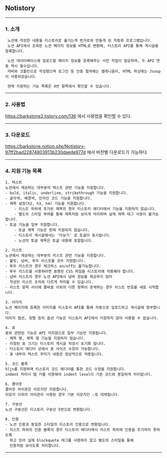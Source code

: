 ## Notistory

---
### 1. 소개 
     노션에 작성한 내용을 티스토리로 옮기는게 번거로워 만들게 된 자동화 프로그램입니다.   
     노션 API에서 조회한 노션 페이지 정보를 HTML로 변환해, 티스토리 API를 통해 게시글을 등록합니다.

     노션 데이터베이스에 업로드할 페이지 정보를 등록해주는 사전 작업이 필요하며, 두 API 연동 역시 필수입니다.    
     자바와 코틀린으로 작성됐으며 로그인 등 인증 절차에는 셀레니움이, HTML 파싱에는 Jsoup이 사용되었습니다.

     현재 지원하는 기능 목록은 4번 항목에서 확인할 수 있습니다.

---

### 2. 사용법
https://barkstone2.tistory.com/136 에서 사용법을 확인할 수 있다.

---

### 3. 다운로드
https://barkstone.notion.site/Notistory-97ff2bad22874803913b230daede977d 에서 버전별 다운로드가 가능하다.

---

### 4. 지원 기능 목록
    1. 텍스트
    노션에서 제공하는 대부분의 텍스트 관련 기능을 지원합니다.
    - bold, italic, underline, strikethrough 기능을 지원합니다.
    - 글자색, 배경색, 인라인 코드 기능을 지원합니다.
    - 제목 설정(h2, h3, h4) 기능을 지원합니다.
        - 리스트 하위에 추가된 제목의 경우 티스토리 에디터에서 기능을 지원하지 않습니다.
        - 별도의 스타일 부여를 통해 제목처럼 보이게 처리하며 실제 제목 태그 사용이 불가능합니다.
    - 토글 기능을 일부 지원합니다.
        - 토글 제목 기능은 현재 지원되지 않습니다.
        - 티스토리 게시글에서는 '더보기' 로 토글이 표시됩니다.
        - 노션의 토글 제목은 토글 내용에 포함됩니다.

    2. 리스트
    노션에서 제공하는 대부분의 리스트 관련 기능을 지원합니다.
    - 불릿, 넘버, 투두 리스트를 모두 지원합니다.
    - 투두 리스트의 경우 체크박스 on/off는 불가능합니다.
    - 투두 리스트를 사용하려면 동봉된 CSS 파일을 티스토리에 적용해야 합니다.
    - 넘버 리스트의 경우 노션 API에서 넘버 정보를 제공하지 않아
      작성된 리스트 숫자와 다르게 처리될 수 있습니다.
    - 리스트 항목 사이에 줄바꿈 이외의 다른 항목이 존재하는 경우 리스트 번호를 새로 시작합니다.

    3. 이미지
    노션 페이지에 등록한 이미지를 티스토리 API를 통해 자동으로 업로드하고 게시글에 첨부합니다.
    이미지 캡션, 정렬 등의 옵션 기능은 티스토리 API에서 지원하지 않아 사용할 수 없습니다.
    
    4. 표
    표와 관련된 기능은 API 미지원으로 일부 기능만 지원됩니다.
    - 제목 행, 제목 열 기능을 지원하지 않습니다.
    - 지정된 표 크기는 티스토리 게시글 작성시 초기화 됩니다.
    - 티스토리 에디터 상에서 표 사이즈 수정이 가능합니다.
    - 표 내부의 텍스트 꾸미기 내용은 정상적으로 적용됩니다.

    5. 코드 블록
    hljs를 지원하며 티스토리 코드 에디터를 통한 코드 수정을 지원합니다.
    indent 처리시 탭 키를 이용해야 indent level이 기존 코드와 동일하게 처리됩니다.

    6. 콜아웃
    콜아웃 아이콘은 이모지만 지원합니다.
    이모지 이외의 아이콘이 사용된 경우 기본 이모지인 💡로 대체됩니다.
    
    7. 구분선
    노션 구분선은 티스토리 구분선 5번으로 변환됩니다.
    
    8. 인용
    - 노션 인용과 동일한 스타일의 티스토리 인용으로 변환됩니다.
    - 리스트 하위의 인용 블록의 경우 티스토리 에디터에서 리스트 하위에 인용을 추가하지 못하도록
      하고 있어 실제 blockquote 태그를 사용하지 않고 별도의 스타일을 통해
      인용처럼 보이도록 처리합니다.

---

